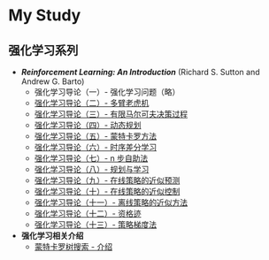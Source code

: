 # My Study

## 强化学习系列

 - ***Reinforcement Learning: An Introduction*** (Richard S. Sutton and Andrew G. Barto)
    - 强化学习导论（一）- 强化学习问题（略）
    - [强化学习导论（二）- 多臂老虎机](/study/reinforcement-learning/notes/RLAI_2/)
    - [强化学习导论（三）- 有限马尔可夫决策过程](/study/reinforcement-learning/notes/RLAI_3/)
    - [强化学习导论（四）- 动态规划](/study/reinforcement-learning/notes/RLAI_4/)
    - [强化学习导论（五）- 蒙特卡罗方法](/study/reinforcement-learning/notes/RLAI_5/)
    - [强化学习导论（六）- 时序差分学习](/study/reinforcement-learning/notes/RLAI_6/)
    - [强化学习导论（七）- n 步自助法](/study/reinforcement-learning/notes/RLAI_7/)
    - [强化学习导论（八）- 规划与学习](/study/reinforcement-learning/notes/RLAI_8/)
    - [强化学习导论（九）- 在线策略的近似预测](/study/reinforcement-learning/notes/RLAI_9/)
    - [强化学习导论（十）- 在线策略的近似控制](/study/reinforcement-learning/notes/RLAI_10/)
    - [强化学习导论（十一）- 离线策略的近似方法](/study/reinforcement-learning/notes/RLAI_11/)
    - [强化学习导论（十二）- 资格迹](/study/reinforcement-learning/notes/RLAI_12/)
    - [强化学习导论（十三）- 策略梯度法](/study/reinforcement-learning/notes/RLAI_13/)
 - **强化学习相关介绍**
    - [蒙特卡罗树搜索 - 介绍](/study/reinforcement-learning/notes/MCTS_introduction/)